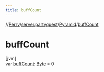 ```yaml
---
title: buffCount
---
```

//[Perry](../../../index.html)/[server.partyquest](../index.html)/[Pyramid](index.html)/[buffCount](buff-count.html)



# buffCount



[jvm]\
var [buffCount](buff-count.html): [Byte](https://kotlinlang.org/api/latest/jvm/stdlib/kotlin/-byte/index.html) = 0




